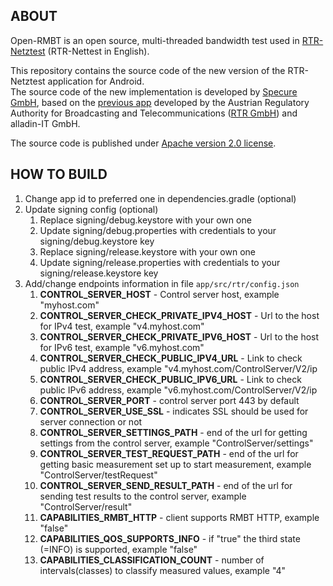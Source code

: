 ## ABOUT

Open-RMBT is an open source, multi-threaded bandwidth test used in [RTR-Netztest](https://www.netztest.at/de/) (RTR-Nettest in English).</p>
This repository contains the source code of the new version of the RTR-Netztest application for Android.</br> The source code of the new implementation is developed by [Specure GmbH](https://martes-specure.com/), based on the [previous app](https://github.com/rtr-nettest/open-rmbt) developed by the Austrian Regulatory Authority for Broadcasting and Telecommunications ([RTR GmbH](https://www.rtr.at/)) and alladin-IT GmbH.</p>
The source code is published under [Apache version 2.0 license](https://github.com/rtr-nettest/open-rmbt-android/blob/master/LICENSE).

## HOW TO BUILD

1. Change app id to preferred one in dependencies.gradle (optional)
2. Update signing config (optional)
	1. Replace signing/debug.keystore with your own one
	2. Update signing/debug.properties with credentials to your signing/debug.keystore key
	3. Replace signing/release.keystore with your own one
	4. Update signing/release.properties with credentials to your signing/release.keystore key
3. Add/change endpoints information in file `app/src/rtr/config.json`
    1. **CONTROL_SERVER_HOST** - Control server host, example "myhost.com"
    2. **CONTROL_SERVER_CHECK_PRIVATE_IPV4_HOST** - Url to the host for IPv4 test, example "v4.myhost.com"
    3. **CONTROL_SERVER_CHECK_PRIVATE_IPV6_HOST** - Url to the host for IPv6 test, example "v6.myhost.com"
    4. **CONTROL_SERVER_CHECK_PUBLIC_IPV4_URL** - Link to check public IPv4 address, example "v4.myhost.com/ControlServer/V2/ip
    5. **CONTROL_SERVER_CHECK_PUBLIC_IPV6_URL** - Link to check public IPv6 address, example "v6.myhost.com/ControlServer/V2/ip
    6. **CONTROL_SERVER_PORT** - control server port 443 by default
    7. **CONTROL_SERVER_USE_SSL** - indicates SSL should be used for server connection or not
    8. **CONTROL_SERVER_SETTINGS_PATH** - end of the url for getting settings from the control server, example "ControlServer/settings"
    9. **CONTROL_SERVER_TEST_REQUEST_PATH** - end of the url for getting basic measurement set up to start measurement, example "ControlServer/testRequest"
    10. **CONTROL_SERVER_SEND_RESULT_PATH** - end of the url for sending test results to the control server, example "ControlServer/result"
    12. **CAPABILITIES_RMBT_HTTP** - client supports RMBT HTTP, example "false"
    12. **CAPABILITIES_QOS_SUPPORTS_INFO** - if "true" the third state (=INFO) is supported, example "false"
    13. **CAPABILITIES_CLASSIFICATION_COUNT** - number of intervals(classes) to classify measured values, example "4"